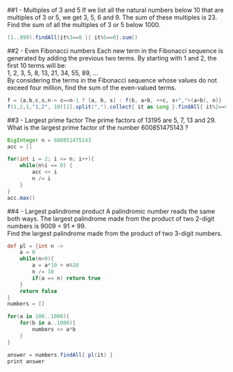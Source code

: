 ##1 - Multiples of 3 and 5
If we list all the natural numbers below 10 that are multiples of 3 or 5, we get 3, 5, 6 and 9. The sum of these multiples is 23. Find the sum of all the multiples of 3 or 5 below 1000.

```groovy
(1..999).findAll{it%3==0 || it%5==0}.sum()
```
##2 - Even Fibonacci numbers
Each new term in the Fibonacci sequence is generated by adding the previous two terms. By starting with 1 and 2, the first 10 terms will be:</br>
1, 2, 3, 5, 8, 13, 21, 34, 55, 89, ...</br>
By considering the terms in the Fibonacci sequence whose values do not exceed four million, find the sum of the even-valued terms.
```groovy
f = {a,b,c,s,n-> c==n-1 ? [a, b, s] : f(b, a+b, ++c, s+","+(a+b), n)}
f(1,2,1,"1,2", 10)[2].split(",").collect{ it as Long }.findAll{ it%2==0 }.sum()
```
##3 - Largest prime factor
The prime factors of 13195 are 5, 7, 13 and 29.<br/>
What is the largest prime factor of the number 600851475143 ?
```groovy
BigInteger n = 600851475143
acc = []

for(int i = 2; i <= n; i++){
    while(n%i == 0) {
        acc << i
        n /= i
    }
}
acc.max()
```

##4 - Largest palindrome product
A palindromic number reads the same both ways. The largest palindrome made from the product of two 2-digit numbers is 9009 = 91 × 99.<br/>
Find the largest palindrome made from the product of two 3-digit numbers.
```groovy
def pl = {int n -> 
    a = 0
    while(n>0){
        a = a*10 + n%10
        n /= 10
        if(a == n) return true
    }
    return false
}
numbers = []

for(a in 100..1000){
    for(b in a..1000){
        numbers << a*b
    }
}

answer = numbers.findAll{ pl(it) }
print answer
```

